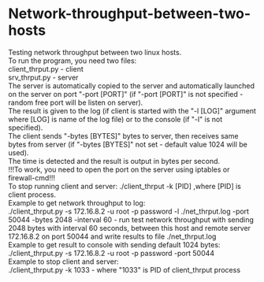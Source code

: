 # Network-throughput-between-two-hosts
Testing network throughput between two linux hosts.</br>
To run the program, you need two files:<br/>
client_thrput.py - client<br/>
srv_thrput.py - server<br/>
The server is automatically copied to the server and automatically launched on the server on port \"-port [PORT]\" (if \"-port [PORT]\" is not specified - random free port will be listen on server).<br/>
The result is given to the log (if client is started with the \"-l [LOG]\" argument where [LOG] is name of the log file) or to the console (if \"-l\" is not specified).<br/>
The client sends \"-bytes [BYTES]\" bytes to server, then receives same bytes from server (if \"-bytes [BYTES]\" not set - default value 1024 will be used).<br/>
The time is detected and the result is output in bytes per second.<br/>
!!!To work, you need to open the port on the server using iptables or firewall-cmd!!!<br/>
To stop running client and server: ./client_thrput -k [PID] ,where [PID] is client process.<br/>
Example to get network throughput to log:<br/>
./client_thrput.py -s 172.16.8.2 -u root -p password -l ./net_thrput.log -port 50044 -bytes 2048 -interval 60 - run test network throughput with sending 2048 bytes with interval 60 seconds, between this host and remote server 172.16.8.2 on port 50044 and write results to file ./net_thrput.log<br/>
Example to get result to console with sending default 1024 bytes:<br/>
./client_thrput.py -s 172.16.8.2 -u root -p password -port 50044<br/>
Example to stop client and server:<br/>
./client_thrput.py -k 1033 - where \"1033\" is PID of client_thrput process<br/>
